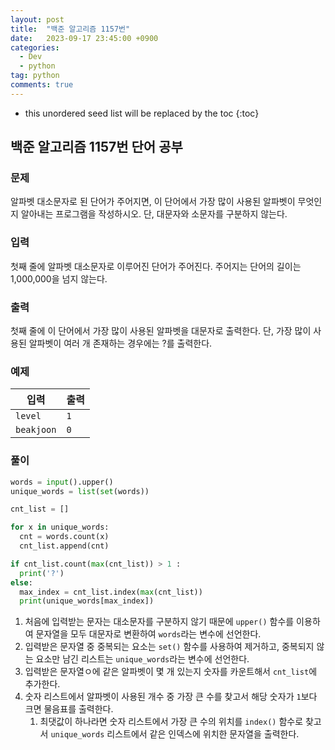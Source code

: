 ```yaml
---
layout: post
title:  "백준 알고리즘 1157번"
date:   2023-09-17 23:45:00 +0900
categories: 
  - Dev
  - python
tag: python
comments: true
---
```


* this unordered seed list will be replaced by the toc
{:toc}

## 백준 알고리즘 1157번 단어 공부


### 문제

알파벳 대소문자로 된 단어가 주어지면, 이 단어에서 가장 많이 사용된 알파벳이 무엇인지 알아내는 프로그램을 작성하시오. 단, 대문자와 소문자를 구분하지 않는다.

### 입력

첫째 줄에 알파벳 대소문자로 이루어진 단어가 주어진다. 주어지는 단어의 길이는 1,000,000을 넘지 않는다.

### 출력

첫째 줄에 이 단어에서 가장 많이 사용된 알파벳을 대문자로 출력한다. 단, 가장 많이 사용된 알파벳이 여러 개 존재하는 경우에는 ?를 출력한다.

### 예제

| 입력 | 출력 |
| --- | --- |
| `level` | `1` |
| `beakjoon` | `0` |

### 풀이

```py
words = input().upper()
unique_words = list(set(words))

cnt_list = []

for x in unique_words:
  cnt = words.count(x)
  cnt_list.append(cnt)

if cnt_list.count(max(cnt_list)) > 1 :
  print('?')
else:
  max_index = cnt_list.index(max(cnt_list))
  print(unique_words[max_index])
```

1. 처음에 입력받는 문자는 대소문자를 구분하지 않기 때문에 `upper()` 함수를 이용하여 문자열을 모두 대문자로 변환하여 `words`라는 변수에 선언한다.
2. 입력받은 문자열 중 중복되는 요소는 `set()` 함수를 사용하여 제거하고, 중복되지 않는 요소만 남긴 리스트는 `unique_words`라는 변수에 선언한다.
3. 입력받은 문자열ㅇ에 같은 알파벳이 몇 개 있는지 숫자를 카운트해서 `cnt_list`에 추가한다.
4. 숫자 리스트에서 알파벳이 사용된 개수 중 가장 큰 수를 찾고서 해당 숫자가 `1`보다 크면 물음표를 출력한다.
   1. 최댓값이 하나라면 숫자 리스트에서 가장 큰 수의 위치를 `index()` 함수로 찾고서 `unique_words` 리스트에서 같은 인덱스에 위치한 문자열을 출력한다.